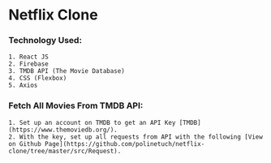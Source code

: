 # Netflix Clone

### Technology Used:

    1. React JS
    2. Firebase
    3. TMDB API (The Movie Database)
    4. CSS (Flexbox)
    5. Axios

### Fetch All Movies From TMDB API:

    1. Set up an account on TMDB to get an API Key [TMDB](https://www.themoviedb.org/).
    2. With the key, set up all requests from API with the following [View on Github Page](https://github.com/polinetuch/netflix-clone/tree/master/src/Request).
